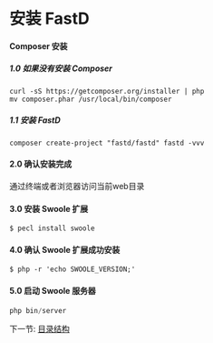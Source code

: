 # 安装 FastD 

#### Composer 安装

##### 1.0 如果没有安装 Composer 

```
curl -sS https://getcomposer.org/installer | php
mv composer.phar /usr/local/bin/composer
```

##### 1.1 安装 FastD

```
composer create-project "fastd/fastd" fastd -vvv 
```

#### 2.0 确认安装完成

通过终端或者浏览器访问当前web目录

#### 3.0 安装 Swoole 扩展

```
$ pecl install swoole
```

#### 4.0 确认 Swoole 扩展成功安装

```
$ php -r 'echo SWOOLE_VERSION;'
```

#### 5.0 启动 Swoole 服务器

```php
php bin/server 
```

下一节: [目录结构](1-3-directory-structure.md)
